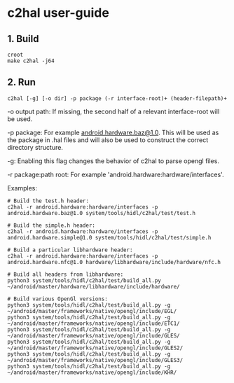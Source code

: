 # c2hal user-guide

## 1. Build

```
croot
make c2hal -j64
```

## 2. Run

```
c2hal [-g] [-o dir] -p package (-r interface-root)+ (header-filepath)+
```

-o output path: If missing, the second half of a relevant interface-root will be used.

-p package: For example android.hardware.baz@1.0.
This will be used as the package in .hal files and will also be used to construct the correct directory structure.

-g: Enabling this flag changes the behavior of c2hal to parse opengl files.

-r package:path root: For example 'android.hardware:hardware/interfaces'.

Examples:

```
# Build the test.h header:
c2hal -r android.hardware:hardware/interfaces -p android.hardware.baz@1.0 system/tools/hidl/c2hal/test/test.h

# Build the simple.h header:
c2hal -r android.hardware:hardware/interfaces -p android.hardware.simple@1.0 system/tools/hidl/c2hal/test/simple.h

# Build a particular libhardware header:
c2hal -r android.hardware:hardware/interfaces -p android.hardware.nfc@1.0 hardware/libhardware/include/hardware/nfc.h

# Build all headers from libhardware:
python3 system/tools/hidl/c2hal/test/build_all.py ~/android/master/hardware/libhardware/include/hardware/

# Build various OpenGl versions:
python3 system/tools/hidl/c2hal/test/build_all.py -g ~/android/master/frameworks/native/opengl/include/EGL/
python3 system/tools/hidl/c2hal/test/build_all.py -g ~/android/master/frameworks/native/opengl/include/ETC1/
python3 system/tools/hidl/c2hal/test/build_all.py -g ~/android/master/frameworks/native/opengl/include/GLES/
python3 system/tools/hidl/c2hal/test/build_all.py -g ~/android/master/frameworks/native/opengl/include/GLES2/
python3 system/tools/hidl/c2hal/test/build_all.py -g ~/android/master/frameworks/native/opengl/include/GLES3/
python3 system/tools/hidl/c2hal/test/build_all.py -g ~/android/master/frameworks/native/opengl/include/KHR/
```

